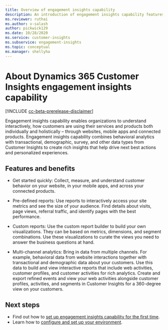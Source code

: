 ```yaml
---
title: Overview of engagement insights capability
description: An introduction of engagement insights capability features and benefits. 
ms.reviewer: ruthai
ms.author: v-salash
author: pickwick129
ms.date: 10/28/2020
ms.service: customer-insights
ms.subservice: engagement-insights 
ms.topic: conceptual
ms.manager: shellyha
---
```


# About Dynamics 365 Customer Insights engagement insights capability 

[!INCLUDE [cc-beta-prerelease-disclaimer](includes/cc-beta-prerelease-disclaimer.md)]

Engagement insights capability enables organizations to understand interactively, how customers are using their services and products both individually and holistically – through websites, mobile apps and connected products. Engagement insights capability combines behavioral analytics with transactional, demographic, survey, and other data types from Customer Insights to create rich insights that help drive next best actions and personalized experiences. 

## Features and benefits

- Get started quickly: Collect, measure, and understand customer behavior on your website, in your mobile apps, and across your connected products.

- Pre-defined reports: Use reports to interactively access your site metrics and see the size of your audience. Find details about visits, page views, referral traffic, and identify pages with the best performance.

- Custom reports: Use the custom report builder to build your own visualizations. They can be based on metrics, dimensions, and segment combinations. Use these visualizations to curate the views you need to answer the business questions at hand.

- Multi-channel analytics: Bring in data from multiple channels. For example, behavioral data from website interactions together with transactional and demographic data about your customers. Use this data to build and view interactive reports that include web activities, customer profiles, and customer activities for rich analytics. Create and export refined events and view your web activities alongside customer profiles, activities, and segments in Customer Insights for a 360-degree view on your customers.

 ## Next steps

- Find out how to [set up engagement insights capability for the first time](quickstart.md).
- Learn how to [configure and set up your environment](get-started.md).
